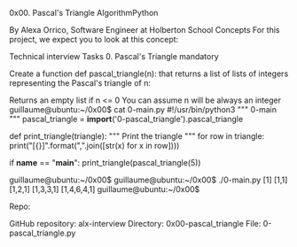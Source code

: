 0x00. Pascal's Triangle
AlgorithmPython

By Alexa Orrico, Software Engineer at Holberton School
Concepts
For this project, we expect you to look at this concept:

Technical interview
Tasks
0. Pascal's Triangle
mandatory

Create a function def pascal_triangle(n): that returns a list of lists of integers representing the Pascal's triangle of n:

Returns an empty list if n <= 0
You can assume n will be always an integer
guillaume@ubuntu:~/0x00$ cat 0-main.py
#!/usr/bin/python3
"""
0-main
"""
pascal_triangle = __import__('0-pascal_triangle').pascal_triangle

def print_triangle(triangle):
    """
    Print the triangle
    """
    for row in triangle:
        print("[{}]".format(",".join([str(x) for x in row])))

if __name__ == "__main__":
    print_triangle(pascal_triangle(5))

guillaume@ubuntu:~/0x00$
guillaume@ubuntu:~/0x00$ ./0-main.py
[1]
[1,1]
[1,2,1]
[1,3,3,1]
[1,4,6,4,1]
guillaume@ubuntu:~/0x00$

Repo:

GitHub repository: alx-interview
Directory: 0x00-pascal_triangle
File: 0-pascal_triangle.py
